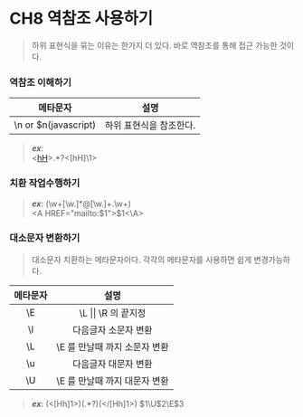 # CH8 역참조 사용하기

> 하위 표현식을 묶는 이유는 한가지 더 있다. 바로 역참조를 통해 접근 가능한 것이다.
>


### 역참조 이해하기

| 메타문자 | 설명 |
| :---: | :---: |
| \n or $n(javascript) | 하위 표현식을 참조한다. | 


> ***ex***:   
	\<[hH]([1-6])\>.*?<\[hH]\1>	
>

### 치환 작업수행하기


> ***ex***: 
	(\w+[\w\.]*@[\w\.]+\.\w+)   
	\<A HREF="mailto:$1">$1<\A>
>


### 대소문자 변환하기

> 대소문자 치환하는 메타문자이다. 각각의 메타문자를 사용하면 쉽게 변경가능하다.
>

| 메타문자 | 설명 |
| :---: | :---: |
| \E | \L \|\| \R 의 끝지정 |
| \l | 다음글자 소문자 변환 |
| \L | \E 를 만날때 까지 소문자 변환|
| \u | 다음글자 대문자 변환|
| \U | \E 를 만날때 까지 대문자 변환|

> ***ex***:
	(<[Hh]1>)(.*?)(</[Hh]1>)
	$1\U$2\E$3
> 

